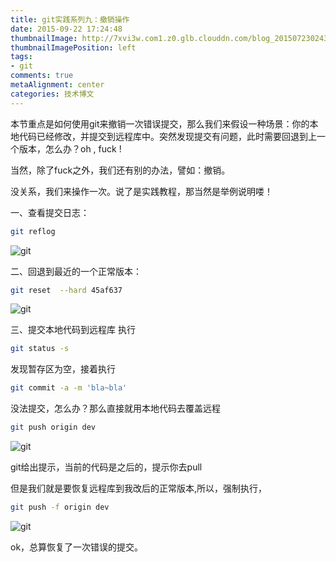 ```yaml
---
title: git实践系列九：撤销操作
date: 2015-09-22 17:24:48
thumbnailImage: http://7xvi3w.com1.z0.glb.clouddn.com/blog_20150723024349836.jpg
thumbnailImagePosition: left
tags: 
- git
comments: true
metaAlignment: center
categories: 技术博文
---
```

本节重点是如何使用git来撤销一次错误提交，那么我们来假设一种场景：你的本地代码已经修改，并提交到远程库中。突然发现提交有问题，此时需要回退到上一个版本，怎么办？oh , fuck !
<!-- more -->
当然，除了fuck之外，我们还有别的办法，譬如：撤销。

没关系，我们来操作一次。说了是实践教程，那当然是举例说明喽！

一、查看提交日志：
```sh
git reflog
```
![git](http://7xvi3w.com1.z0.glb.clouddn.com/blog_70DE4C99-2A2B-41AE-92BC-343796CDBDF1.png)

二、回退到最近的一个正常版本：
```sh
git reset  --hard 45af637
```
![git](http://7xvi3w.com1.z0.glb.clouddn.com/blog_E03F2948-FB0C-4957-8866-45A80F34BAB9.png)

三、提交本地代码到远程库
执行
```sh
git status -s
```
发现暂存区为空，接着执行
```sh
git commit -a -m 'bla~bla'
```
没法提交，怎么办？那么直接就用本地代码去覆盖远程
```sh
git push origin dev
```
![git](http://7xvi3w.com1.z0.glb.clouddn.com/blog_7DB3138A-5622-4E3B-9C29-B8874C6E8EC8.png)

git给出提示，当前的代码是之后的，提示你去pull

但是我们就是要恢复远程库到我改后的正常版本,所以，强制执行，
```sh
git push -f origin dev
```
![git](http://7xvi3w.com1.z0.glb.clouddn.com/blog_D70D6CF0-1A17-4C08-A4E4-86D2B79D6DE7.png)

ok，总算恢复了一次错误的提交。
















